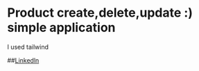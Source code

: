 # Product create,delete,update :) simple application

I used tailwind

##[Linkedln]([https://www.google.com](https://www.linkedin.com/feed/update/urn:li:activity:7108853008192446464/)https://www.linkedin.com/feed/update/urn:li:activity:7108853008192446464/)
